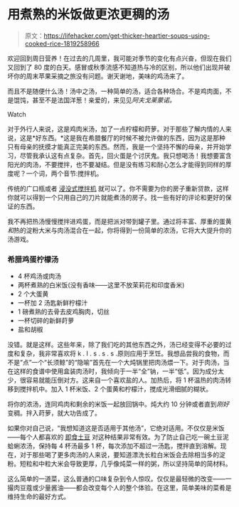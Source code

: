 # 用煮熟的米饭做更浓更稠的汤

> 原文：<https://lifehacker.com/get-thicker-heartier-soups-using-cooked-rice-1819258966>

欢迎回到周日营养！在过去的几周里，我可能对季节的变化有点兴奋，但现在我们又回到了 80 度的白天。感冒或秋季流感不知道热与冷的区别，所以他们出现并破坏你的周末苹果采摘之旅没有问题。谢天谢地，美味的鸡汤来了。

而且不是随便什么汤！汤中之汤，一种简单的汤，适合各种场合。不是鸡肉面，不是馄饨，甚至不是法国洋葱！亲爱的，来见见*阿夫戈莱蒙诺。*

Watch

对于外行人来说，这是鸡肉米汤，加了一点柠檬和莳萝。对于那些了解内情的人来说，这是*好东西。*这是我在希腊餐厅的时候不被允许做的东西，因为这是那种只有母亲的抚摸才能真正完美的东西。然而，我是一个坚持不懈的母亲，并开始学习，尽管我承认这有点复杂。首先，回火蛋是个讨厌鬼。我只想喝汤！我想要富含阳光的肉汤，不要搅拌，也不要凝结。但是没有练习和耐心怎么才能得到同样的厚度呢？一个词，两个音节:搅拌机。

传统的广口瓶或者 [浸没式搅拌机](https://lifehacker.com/kitchen-tool-school-the-portable-powerful-immersion-b-1782522838) 就可以了。你不需要为你的房子重新贷款，这样你就可以得到一个只用自己的刀片就能煮汤的房子。找一些有好的评论和更好的保证的东西。

我不再把热汤慢慢搅拌进鸡蛋，而是把派对带到罐子里。通过将丰富、厚重的蛋黄*和*热的淀粉大米与肉汤混合在一起，你将得到一份简单的浓汤，它将大大提升你的汤游戏。

### 希腊鸡蛋柠檬汤

*   4 杯鸡汤或肉汤
*   两杯煮熟的白米饭(没有香味——这里不放茉莉花和印度香米)
*   2 个大蛋黄
*   一杯加 2 汤匙新鲜柠檬汁
*   1 磅煮熟的去骨去皮鸡胸肉，切丝
*   一杯切碎的新鲜莳萝
*   盐和胡椒

没错。就是这样。这些年来，除了我们吃的其他东西之外，汤已经变得不必要的过度和复杂，我非常喜欢将 k . I . s . s . s .原则应用于烹饪。我想品尝我的食物，而不是“点”一个“长须鲸”的“隐喻”首先在一个大炖锅里把肉汤煨一下。对于肉汤，当在这样的食谱中使用盒装肉汤时，我倾向于一半“全”钠，一半“低”。因为成分太少，很容易就能压倒对方。这来自一个喜欢盐的人。加热后，将 1 杯温热的肉汤转移到搅拌机中。加入 1 杯米饭、2 个蛋黄和柠檬汁，搅成光滑细腻的糊状。

将你的浓汤，连同鸡肉和剩余的米饭一起放回锅中。炖大约 10 分钟或者直到*刚好*变稠。拌入莳萝，就大功告成了。

如果你对自己说，“我想知道这是否适用于其他汤”，它绝对适用。不仅仅是米饭——每个人都喜欢的 [即食土豆](https://skillet.lifehacker.com/instant-potatoes-are-the-key-to-quick-delicious-gnocch-1797566583) 对这种结果非常有效。为了防止自己吃一碗土豆泥蛤蜊浓汤，保持每 4 杯汤最多 1 杯，每次添加不超过一汤匙，搅拌直到溶解。现在，对于那些喝了更多肉汤的人来说，要知道漂洗长粒白米饭会去除相当多的淀粉。短粒和中粒大米会导致更厚，几乎像炖菜一样的粥，所以坚持简单的简材料。

这么简单的一道菜，这么普通的口味复杂到令人惊叹。仅仅是最轻微的改变——一撮肉豆蔻或少量酱油——都会改变每个人的整个体验。在这里，简单美味的菜肴是维持生命的最好方式。